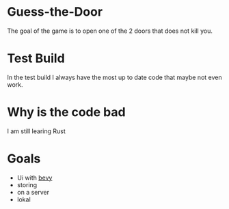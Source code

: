 # Guess-the-Door
The goal of the game is to open one of the 2 doors that does not kill you.

# Test Build
In the test build I always have the most up to date code that maybe not even work.

# Why is the code bad
I am still learing Rust

# Goals
- Ui with [bevy](https://bevyengine.org/)
- storing
 - on a server
 - lokal